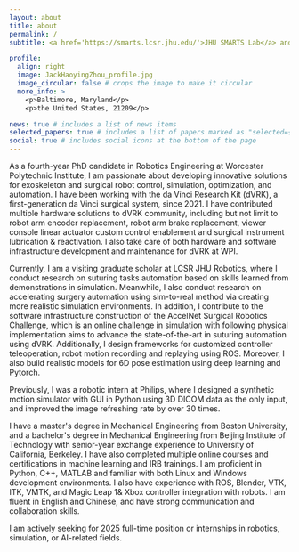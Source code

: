 ```yaml
---
layout: about
title: about
permalink: /
subtitle: <a href='https://smarts.lcsr.jhu.edu/'>JHU SMARTS Lab</a> and <a href='https://www.wpi.edu/'>WPI</a>. Baltimore, Maryland, USA. Motto. 

profile:
  align: right
  image: JackHaoyingZhou_profile.jpg
  image_circular: false # crops the image to make it circular
  more_info: >
    <p>Baltimore, Maryland</p>
    <p>the United States, 21209</p>

news: true # includes a list of news items
selected_papers: true # includes a list of papers marked as "selected={true}"
social: true # includes social icons at the bottom of the page
---
```


As a fourth-year PhD candidate in Robotics Engineering at Worcester Polytechnic Institute, I am passionate about developing innovative solutions for exoskeleton and surgical robot control, simulation, optimization, and automation. I have been working with the da Vinci Research Kit (dVRK), a first-generation da Vinci surgical system, since 2021. I have contributed multiple hardware solutions to dVRK community, including but not limit to robot arm encoder replacement, robot arm brake replacement, viewer console linear actuator custom control enablement and surgical instrument lubrication & reactivation. I also take care of both hardware and software infrastructure development and maintenance for dVRK at WPI.

Currently, I am a visiting graduate scholar at LCSR JHU Robotics, where I conduct research on suturing tasks automation based on skills learned from demonstrations in simulation. Meanwhile, I also conduct research on accelerating surgery automation using sim-to-real method via creating more realistic simulation environments. In addition, I contribute to the software infrastructure construction of the AccelNet Surgical Robotics Challenge, which is an online challenge in simulation with following physical implementation aims to advance the state-of-the-art in suturing automation using dVRK. Additionally, I design frameworks for customized controller teleoperation, robot motion recording and replaying using ROS. Moreover, I also build realistic models for 6D pose estimation using deep learning and Pytorch. 

Previously, I was a robotic intern at Philips, where I designed a synthetic motion simulator with GUI in Python using 3D DICOM data as the only input, and improved the image refreshing rate by over 30 times. 

I have a master's degree in Mechanical Engineering from Boston University, and a bachelor's degree in Mechanical Engineering from Beijing Institute of Technology with senior-year exchange experience to University of California, Berkeley. I have also completed multiple online courses and certifications in machine learning and IRB trainings. I am proficient in Python, C++, MATLAB and familiar with both Linux and Windows development environments. I also have experience with ROS, Blender, VTK, ITK, VMTK, and Magic Leap 1& Xbox controller integration with robots. I am fluent in English and Chinese, and have strong communication and collaboration skills. 

I am actively seeking for 2025 full-time position or internships in robotics, simulation, or AI-related fields.
